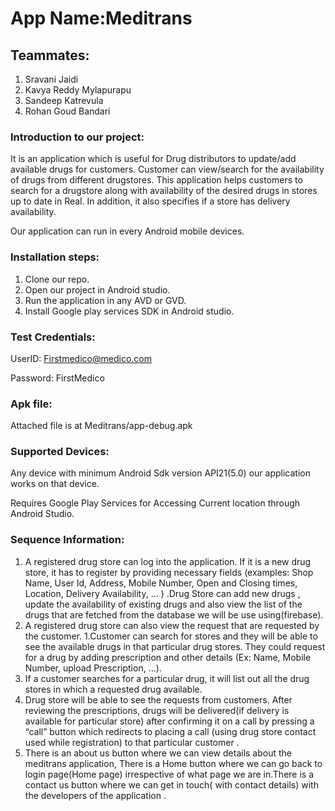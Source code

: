 # App Name:Meditrans
<!--- # App Logo:  -->

<!--- ![alt text](Meditrans/app/src/main/res/drawable/icon.jpg) -->
## Teammates:

1. Sravani Jaidi
1. Kavya Reddy Mylapurapu
1. Sandeep Katrevula
1. Rohan Goud Bandari
### Introduction to our project:
It is an application which is useful for Drug distributors to update/add available drugs for customers. Customer can view/search for the availability of drugs from different drugstores. 
This application helps customers to search for a drugstore along with availability of the desired drugs in stores up to date in Real. In addition, it also specifies if a store has delivery availability.

Our application can run in every Android mobile devices.
### Installation steps:

1. Clone our repo.
1. Open our project in Android studio.
1. Run the application in any AVD or GVD.
1. Install Google play services SDK in Android studio.

### Test Credentials:
UserID: Firstmedico@medico.com

Password: FirstMedico
### Apk file: 
Attached file is at Meditrans/app-debug.apk
### Supported Devices:
Any device with minimum Android Sdk version API21(5.0) our application works on that device.

Requires Google Play Services for Accessing Current location through Android Studio.

### Sequence Information:
1. A registered drug store can log into the application. If it is a new drug store, it has to register by providing necessary fields (examples: Shop Name, User Id, Address, Mobile Number, Open and Closing times, Location, Delivery Availability, … ) .Drug Store can add new drugs , update the availability of existing drugs and  also view the list of the drugs that are fetched from the database we will be use using(firebase). 
1. A registered drug store can also view the request that are requested by the customer. 
1.Customer can search for stores and they will be able to see the available drugs in that particular drug stores. They could request for a drug by adding prescription and other details (Ex: Name, Mobile Number, upload Prescription, …). 
1. If a customer searches for a particular drug, it will list out all the drug stores in which a requested drug available.
1. Drug store will be able to see the requests from customers. After reviewing the prescriptions, drugs will be delivered(if delivery is available for particular store)  after confirming it on a call by pressing a “call” button which redirects to placing a call (using drug store contact used while registration) to that particular customer .
1. There is an about us button where we can view details about the meditrans application, There is a Home button where we can go back to login page(Home page) irrespective of what page we are in.There is a contact us button where we can get in touch( with contact details) with the developers of the application .





